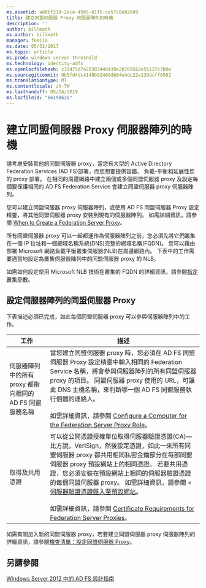 ```yaml
---
ms.assetid: ad0bf21d-2ace-4565-b1f5-ce57c8eb2689
title: 建立同盟伺服器 Proxy 伺服器陣列的時機
description: ''
author: billmath
ms.author: billmath
manager: femila
ms.date: 05/31/2017
ms.topic: article
ms.prod: windows-server-threshold
ms.technology: identity-adfs
ms.openlocfilehash: c33475d7420383448439e2b769562e55127c7b0e
ms.sourcegitcommit: 0b5fd4dc4148b92480db04e4dc22e139dcff8582
ms.translationtype: MT
ms.contentlocale: zh-TW
ms.lasthandoff: 05/24/2019
ms.locfileid: "66190635"
---
```

# <a name="when-to-create-a-federation-server-proxy-farm"></a>建立同盟伺服器 Proxy 伺服器陣列的時機

請考慮安裝其他的同盟伺服器 proxy，當您有大型的 Active Directory Federation Services \(AD FS\)部署，而您想要提供容錯、 負載\-平衡和延展性您的 proxy 部署。 在相同的周邊網路中建立兩個或多個同盟伺服器 proxy 及設定每個要保護相同的 AD FS Federation Service 會建立同盟伺服器 proxy 伺服器陣列。  
  
您可以建立同盟伺服器 proxy 伺服器陣列，或使用 AD FS 同盟伺服器 Proxy 設定精靈，將其他同盟伺服器 proxy 安裝到現有的伺服器陣列。 如需詳細資訊，請參閱 [When to Create a Federation Server Proxy](When-to-Create-a-Federation-Server-Proxy.md)。  
  
所有同盟伺服器 proxy 可以一起都運作為伺服器陣列之前，您必須先將它們叢集在一個 IP 位址和一個網域名稱系統\(DNS\)完整的網域名稱\(FQDN\)。 您可以藉由部署 Microsoft 網路負載平衡叢集伺服器\(NLB\)在周邊網路內。 下表中的工作需要適當地設定為叢集伺服器陣列中的同盟伺服器 proxy 的 NLB。  
  
如需如何設定使用 Microsoft NLB 技術在叢集的 FQDN 的詳細資訊，請參閱[指定叢集參數](https://go.microsoft.com/fwlink/?linkid=74651)。  
  
## <a name="configuring-federation-server-proxies-for-a-farm"></a>設定伺服器陣列的同盟伺服器 Proxy  
下表描述必須已完成，如此每個同盟伺服器 proxy 可以參與伺服器陣列中的工作。  
  
|工作|描述|  
|--------|---------------|  
|伺服器陣列中的所有 proxy 都指向相同的 AD FS 同盟服務名稱|當您建立同盟伺服器 proxy 時，您必須在 AD FS 同盟伺服器 Proxy 設定精靈中輸入相同的 Federation Service 名稱，將會參與伺服器陣列的所有同盟伺服器 proxy 的項目。 同盟伺服器 proxy 使用的 URL，可讓此 DNS 主機名稱，來判斷哪一個 AD FS 同盟服務執行個體的連絡人。<br /><br />如需詳細資訊，請參閱 [Configure a Computer for the Federation Server Proxy Role](../../ad-fs/deployment/Configure-a-Computer-for-the-Federation-Server-Proxy-Role.md)。|  
|取得及共用憑證|可以從公開憑證授權單位取得伺服器驗證憑證\(CA\)— 比方說，VeriSign，然後設定憑證，如此一來所有同盟伺服器 proxy 都共用相同私密金鑰部分在每部同盟伺服器 proxy 預設網站上的相同憑證。 若要共用憑證，您必須安裝在預設網站上相同的伺服器驗證憑證的每個同盟伺服器 proxy。 如需詳細資訊，請參閱 <<c0> [ 伺服器驗證憑證匯入至預設網站](../../ad-fs/deployment/Import-a-Server-Authentication-Certificate-to-the-Default-Web-Site.md)。<br /><br />如需詳細資訊，請參閱 [Certificate Requirements for Federation Server Proxies](Certificate-Requirements-for-Federation-Server-Proxies.md)。|  
  
如需有關加入新的同盟伺服器 proxy，若要建立同盟伺服器 proxy 伺服器陣列的詳細資訊，請參閱[檢查清單：設定同盟伺服器 Proxy](../../ad-fs/deployment/Checklist--Setting-Up-a-Federation-Server-Proxy.md)。  
  
## <a name="see-also"></a>另請參閱
[Windows Server 2012 中的 AD FS 設計指南](AD-FS-Design-Guide-in-Windows-Server-2012.md)
